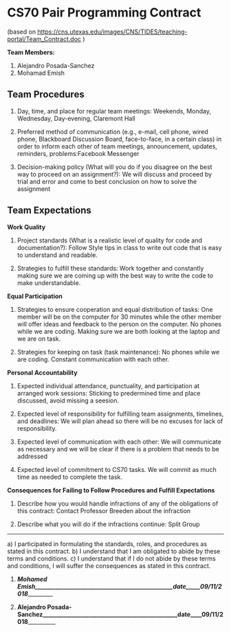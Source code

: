# CS70 Pair Programming Contract

(based on https://cns.utexas.edu/images/CNS/TIDES/teaching-portal/Team_Contract.doc ) 

**Team Members:**

1. Alejandro Posada-Sanchez
1. Mohamad Emish

## Team Procedures

1. Day, time, and place for regular team meetings: Weekends, Monday, Wednesday, Day-evening, Claremont Hall


1.   Preferred method of communication (e.g., e-mail, cell phone, wired phone, Blackboard Discussion Board, face-to-face, in a certain class) in order to inform each other of team meetings, announcement, updates, reminders, problems:Facebook Messenger


1.   Decision-making policy (What will you do if you disagree on the best way to proceed on an assignment?): We will discuss and proceed by trial and error and come to best conclusion on how to solve the assignment

## Team Expectations

**Work Quality**

1. Project standards (What is a realistic level of quality for code and documentation?): Follow Style tips in class to write out code that is easy to understand and readable. 


1. Strategies to fulfill these standards: Work together and constantly making sure we are coming up with the best way to write the code to make understandable.




**Equal Participation**

1. Strategies to ensure cooperation and equal distribution of tasks: One member will be on the computer for 30 minutes while the other member will offer ideas and feedback to the person on the computer. No phones while we are coding. Making sure we are both looking at the laptop and we are on task.


1. Strategies for keeping on task (task maintenance): No phones while we are coding. Constant communication with each other. 



**Personal Accountability**

1. Expected individual attendance, punctuality, and participation at arranged work sessions: Sticking to predermined time and place discussed, avoid missing a seesion. 


1. Expected level of responsibility for fulfilling team assignments, timelines, and deadlines: We will plan ahead so there will be no excuses for lack of responsibility. 


1. Expected level of communication with each other: We will communicate as necessary and we will be clear if there is a problem that needs to be addressed


1. Expected level of commitment to CS70 tasks. We will commit as much time as needed to complete the task.



**Consequences for Failing to Follow Procedures and Fulfill Expectations**

1. Describe how you would handle infractions of any of the obligations of this contract: Contact Professor Breeden about the infraction


2. Describe what you will do if the infractions continue: Split Group



---

a) I participated in formulating the standards, roles, and procedures as stated in this contract.
b) I understand that I am obligated to abide by these terms and conditions.
c) I understand that if I do not abide by these terms and conditions, I will suffer the consequences as stated in this contract.


1) ___Mohamed Emish________________________________________________date_____09/11/2018____________

2) ____Alejandro Posada-Sanchez_______________________________________________date____09/11/2018______________


